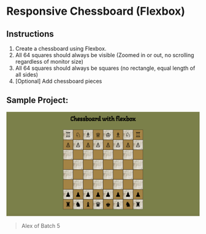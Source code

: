 # Responsive Chessboard (Flexbox)

  ## Instructions
  1. Create a chessboard using Flexbox.
  2. All 64 squares should always be visible (Zoomed in or out, no scrolling regardless of monitor size)
  3. All 64 squares should always be squares (no rectangle, equal length of all sides)
  4. [Optional] Add chessboard pieces

  ## Sample Project:
  ![chessboard_flex](chessboard_flex.png)
  > Alex of Batch 5
